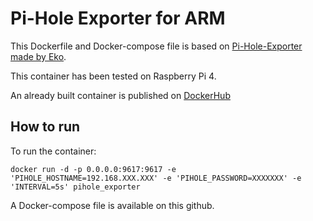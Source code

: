# Pi-Hole Exporter for ARM

This Dockerfile and Docker-compose file is based on [Pi-Hole-Exporter made by Eko](https://github.com/eko/pihole-exporter).

This container has been tested on Raspberry Pi 4.

An already built container is published on [DockerHub](https://hub.docker.com/r/remiflandrois/pihole-exporter)

## How to run

To run the container:
```
docker run -d -p 0.0.0.0:9617:9617 -e 'PIHOLE_HOSTNAME=192.168.XXX.XXX' -e 'PIHOLE_PASSWORD=XXXXXXX' -e 'INTERVAL=5s' pihole_exporter
```

A Docker-compose file is available on this github.
